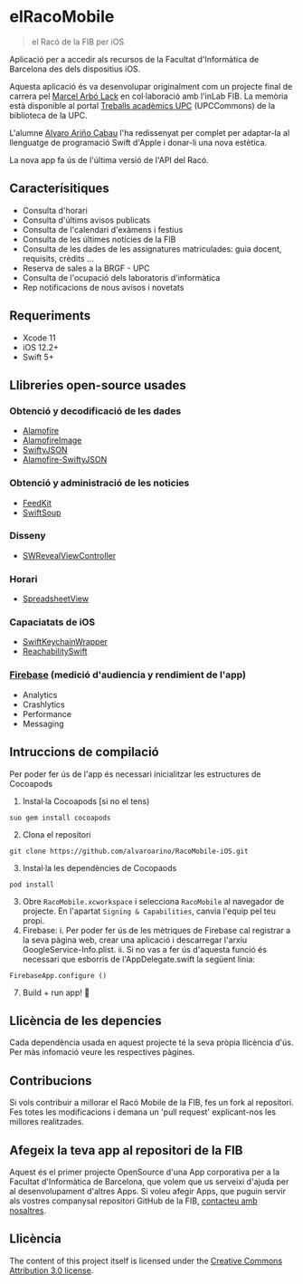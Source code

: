 elRacoMobile
===============
> el Racó de la FIB per iOS

Aplicació per a accedir als recursos de la Facultat d'Informàtica de Barcelona des dels dispositius iOS.

Aquesta aplicació és va desenvolupar originalment com un projecte final de carrera pel [Marcel Arbó Lack](http://es.linkedin.com/in/marcelarbo) en col·laboració amb l'inLab FIB. La memòria està disponible al portal [Treballs acadèmics UPC](http://hdl.handle.net/2099.1/13957) (UPCCommons) de la biblioteca de la UPC.

L'alumne [Alvaro Ariño Cabau](http://es.linkedin.com/in/alvaroarino) l'ha redissenyat per complet per adaptar-la al llenguatge de programació Swift d'Apple i donar-li una nova estètica.

La nova app fa ús de l'última versió de l'API del Racó.

Caracterísitiques
----------------
- Consulta d'horari
- Consulta d'últims avisos publicats
- Consulta de l'calendari d'exàmens i festius
- Consulta de les últimes notícies de la FIB
- Consulta de les dades de les assignatures matriculades: guia docent, requisits, crèdits ...
- Reserva de sales a la BRGF - UPC
- Consulta de l'ocupació dels laboratoris d'informàtica
- Rep notificacions de nous avisos i novetats

Requeriments
-------------
- Xcode 11
- iOS 12.2+
- Swift 5+

Llibreries open-source usades
------------------------------

### Obtenció y decodificació de les dades
- [Alamofire](https://github.com/Alamofire/Alamofire)
- [AlamofireImage](https://github.com/Alamofire/AlamofireImage)
- [SwiftyJSON](https://github.com/SwiftyJSON/SwiftyJSON)
- [Alamofire-SwiftyJSON](https://github.com/SwiftyJSON/Alamofire-SwiftyJSON)

### Obtenció y administració de les noticies
- [FeedKit](https://github.com/nmdias/FeedKit)
- [SwiftSoup](https://github.com/scinfu/SwiftSoup)

### Disseny
- [SWRevealViewController](https://github.com/John-Lluch/SWRevealViewController)

### Horari
- [SpreadsheetView](https://github.com/kishikawakatsumi/SpreadsheetView)

### Capaciatats de iOS
- [SwiftKeychainWrapper](https://github.com/jrendel/SwiftKeychainWrapper)
- [ReachabilitySwift](https://github.com/ashleymills/Reachability.swift)

### [Firebase](https://firebase.google.com) (medició d'audiencia y rendimient de l'app)
- Analytics
- Crashlytics
- Performance
- Messaging

## Intruccions de compilació

Per poder fer ús de l'app és necessari inicialitzar les estructures de Cocoapods
1. Instal·la Cocoapods [si no el tens)
~~~
suo gem install cocoapods
~~~
2. Clona el repositori
~~~
git clone https://github.com/alvaroarino/RacoMobile-iOS.git
~~~
3. Instal·la les dependències de Cocopaods
~~~
pod install
~~~
3. Obre `RacoMobile.xcworkspace` i selecciona `RacoMobile` al navegador de projecte. En l'apartat `Signing & Capabilities`, canvia l'equip pel teu propi.
4. Firebase:
i. Per poder fer ús de les mètriques de Firebase cal registrar a la seva pàgina web, crear una aplicació i descarregar l'arxiu GoogleService-Info.plist.
ii. Si no vas a fer ús d'aquesta funció és necessari que esborris de l'AppDelegate.swift la següent línia:
~~~
FirebaseApp.configure ()
~~~

7. Build + run app! 🎉

Llicència de les depencies
--------------------------
Cada dependència usada en aquest projecte té la seva pròpia llicència d'ús. Per màs infomació veure les respectives pàgines.


Contribucions
-------------
Si vols contribuir a millorar el Racó Mobile de la FIB, fes un fork al repositori. Fes totes les modificacions i demana un 'pull request' explicant-nos les millores realitzades.

Afegeix la teva app al repositori de la FIB
-------------------------------------------

Aquest és el primer projecte OpenSource d'una App corporativa per a la Facultat d'Informàtica de Barcelona, que volem que us serveixi d'ajuda per al desenvolupament d'altres Apps. Si voleu afegir Apps, que puguin servir als vostres companysal repositori GitHub de la FIB, [contacteu amb nosaltres](http://suport.fib.upc.edu).


Llicència
---------
The content of this project itself is licensed under the [Creative Commons Attribution 3.0 license](http://creativecommons.org/licenses/by-nc-nd/2.0/deed.es_ES).
